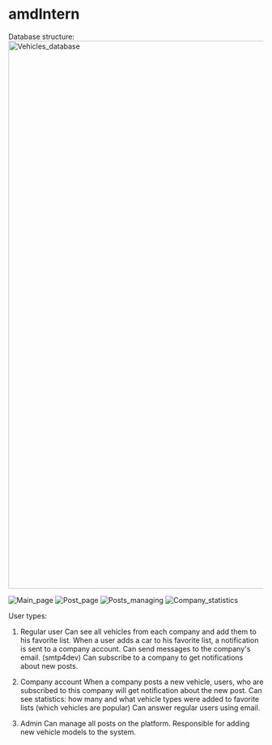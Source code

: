 # amdIntern
Database structure:
<img width="1719" height="1080" alt="Vehicles_database" src="https://github.com/user-attachments/assets/be91be13-ad28-4d74-b647-c1ea6885edcc" />

![Main_page](https://github.com/user-attachments/assets/bc9d3158-8f27-49c3-a2b9-bd2dbd22130c)
![Post_page](https://github.com/user-attachments/assets/7c7a3f1d-bd19-4cf8-8c46-2f18abc2bcde)
![Posts_managing](https://github.com/user-attachments/assets/5f9fe0a8-ff3e-46ae-8a79-ab422b5811d7)
![Company_statistics](https://github.com/user-attachments/assets/938ef8a0-2de0-4f93-a748-fd4eb83874f7)

User types:
1. Regular user 
Can see all vehicles from each company and add them to his favorite list. 
When a user adds a car to his favorite list, a notification is sent to a company account.
Can send messages to the company's email. (smtp4dev)
Can subscribe to a company to get notifications about new posts.


2. Company account
When a company posts a new vehicle, users, who are subscribed to this company will get notification about the new post.
Can see statistics: how many and what vehicle types were added to favorite lists (which vehicles are popular)
Can answer regular users using email.


3. Admin
Can manage all posts on the platform.
Responsible for adding new vehicle models to the system.
